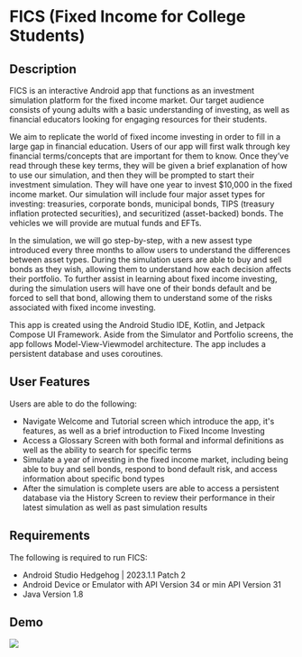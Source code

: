 # FICS (Fixed Income for College Students)

## Description
FICS is an interactive Android app that functions as an investment simulation platform for the fixed income market.
Our target audience consists of young adults with a basic understanding of investing, as well as financial educators
looking for engaging resources for their students.

We aim to replicate the world of fixed income investing in order to fill in a large gap in financial education. Users of our
app will first walk through key financial terms/concepts that are important for them to know. Once they’ve read
through these key terms, they will be given a brief explanation of how to use our simulation, and then they will be
prompted to start their investment simulation. They will have one year to invest $10,000 in the fixed income market.
Our simulation will include four major asset types for investing: treasuries, corporate bonds, municipal bonds, TIPS
(treasury inflation protected securities), and securitized (asset-backed) bonds. The vehicles we will provide are mutual
funds and EFTs.

In the simulation, we will go step-by-step, with a new assest type introduced every three months to allow users to understand the differences between asset types.
During the simulation users are able to buy and sell bonds as they wish, allowing them to understand how each decision affects their portfolio.
To further assist in learning about fixed income investing, during the simulation users will have one of their bonds default and be forced to sell that bond, 
allowing them to understand some of the risks associated with fixed income investing.

This app is created using the Android Studio IDE, Kotlin, and Jetpack Compose UI Framework. Aside from the Simulator and Portfolio screens, 
the app follows Model-View-Viewmodel architecture. The app includes a persistent database and uses coroutines.

## User Features
Users are able to do the following:
* Navigate Welcome and Tutorial screen which introduce the app, it's features, as well as a brief introduction to Fixed Income Investing
* Access a Glossary Screen with both formal and informal definitions as well as the ability to search for specific terms
* Simulate a year of investing in the fixed income market, including being able to buy and sell bonds, respond to bond default risk, and access information about specific bond types
* After the simulation is complete users are able to access a persistent database via the History Screen to review their performance in their latest simulation as well as past simulation results

## Requirements
The following is required to run FICS:
* Android Studio Hedgehog | 2023.1.1 Patch 2
* Android Device or Emulator with API Version 34 or min API Version 31
* Java Version 1.8

## Demo
![](https://github.com/tanveerm176/FICS-Compose/blob/main/FICS_Demo2.gif)

